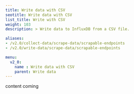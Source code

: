 ```yaml
---
title: Write data with CSV
seotitle: Write data with CSV
list_title: Write with CSV
weight: 103
description: > Write data to InfluxDB from a CSV file.

aliases:
- /v2.0/collect-data/scrape-data/scrapable-endpoints
- /v2.0/write-data/scrape-data/scrapable-endpoints

menu:
  v2_0:
    name : Write data with CSV
    parent: Write data
---
```


content coming
